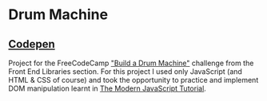 # Drum Machine

 ## [Codepen](https://codepen.io/lezojeda/pen/ZgoyNp)

Project for the FreeCodeCamp ["Build a Drum Machine"](https://learn.freecodecamp.org/front-end-libraries/front-end-libraries-projects/build-a-drum-machine/) challenge from the Front End Libraries section.
For this project I used only JavaScript (and HTML & CSS of course) and took the opportunity to practice and implement DOM manipulation learnt in [The Modern JavaScript Tutorial](https://javascript.info/document).
